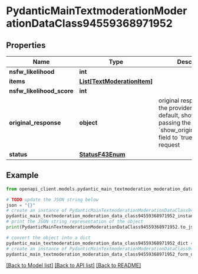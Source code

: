 # PydanticMainTextmoderationModerationDataClass94559368971952


## Properties

Name | Type | Description | Notes
------------ | ------------- | ------------- | -------------
**nsfw_likelihood** | **int** |  | 
**items** | [**List[TextModerationItem]**](TextModerationItem.md) |  | [optional] 
**nsfw_likelihood_score** | **int** |  | 
**original_response** | **object** | original response sent by the provider, hidden by default, show it by passing the &#x60;show_original_response&#x60; field to &#x60;true&#x60; in your request | [optional] 
**status** | [**StatusF43Enum**](StatusF43Enum.md) |  | 

## Example

```python
from openapi_client.models.pydantic_main_textmoderation_moderation_data_class94559368971952 import PydanticMainTextmoderationModerationDataClass94559368971952

# TODO update the JSON string below
json = "{}"
# create an instance of PydanticMainTextmoderationModerationDataClass94559368971952 from a JSON string
pydantic_main_textmoderation_moderation_data_class94559368971952_instance = PydanticMainTextmoderationModerationDataClass94559368971952.from_json(json)
# print the JSON string representation of the object
print(PydanticMainTextmoderationModerationDataClass94559368971952.to_json())

# convert the object into a dict
pydantic_main_textmoderation_moderation_data_class94559368971952_dict = pydantic_main_textmoderation_moderation_data_class94559368971952_instance.to_dict()
# create an instance of PydanticMainTextmoderationModerationDataClass94559368971952 from a dict
pydantic_main_textmoderation_moderation_data_class94559368971952_form_dict = pydantic_main_textmoderation_moderation_data_class94559368971952.from_dict(pydantic_main_textmoderation_moderation_data_class94559368971952_dict)
```
[[Back to Model list]](../README.md#documentation-for-models) [[Back to API list]](../README.md#documentation-for-api-endpoints) [[Back to README]](../README.md)


